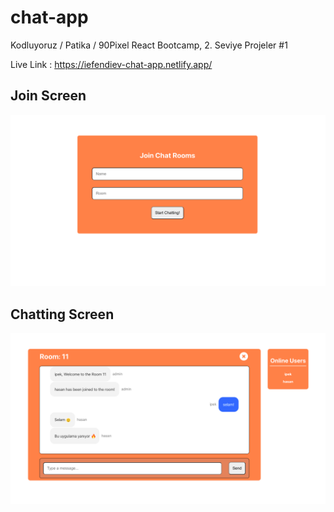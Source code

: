 # chat-app
Kodluyoruz / Patika / 90Pixel React Bootcamp, 2. Seviye Projeler #1


Live Link : https://iefendiev-chat-app.netlify.app/

## Join Screen
![Join_Screen](/client/src/assets/join.png)

## Chatting Screen
![Chat_Screen](/client/src/assets/chat.png)
